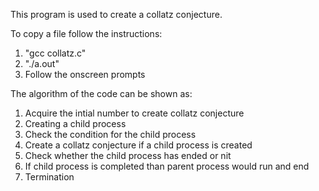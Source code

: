 This program is used to create a collatz conjecture.

To copy a file follow the instructions:
1. "gcc collatz.c"
2. "./a.out"
3. Follow the onscreen prompts

The algorithm of the code can be shown as:
1. Acquire the intial number to create collatz conjecture
2. Creating a child process
3. Check the condition for the child process
4. Create a collatz conjecture if a child process is created
5. Check whether the child process has ended or nit
6. If child process is completed than parent process would run and end
7. Termination
